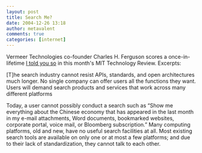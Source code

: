 ```yaml
---
layout: post
title: Search Me?
date: 2004-12-26 13:18
author: metavalent
comments: true
categories: [internet]
---
```

Vermeer Technologies co-founder Charles H. Ferguson scores a once-in-lifetime <a href="https://www.technologyreview.com/articles/05/01/issue/ferguson0105.asp?p=1">I told you so</a> in this month's MIT Technology Review.  Excerpts:

[T]he search industry cannot resist APIs, standards, and open architectures much longer. No single company can offer users all the functions they want. Users will demand search products and services that work across many different platforms

Today, a user cannot possibly conduct a search such as “Show me everything about the Chinese economy that has appeared in the last month in my e-mail attachments, Word documents, bookmarked websites, corporate portal, voice mail, or Bloomberg subscription.” Many computing platforms, old and new, have no useful search facilities at all. Most existing search tools are available on only one or at most a few platforms; and due to their lack of standardization, they cannot talk to each other.


